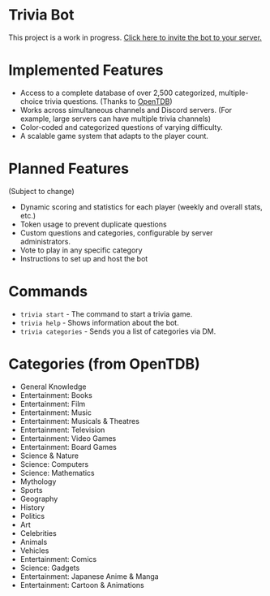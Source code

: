 # Trivia Bot
This project is a work in progress.
[Click here to invite the bot to your server.](https://discordapp.com/oauth2/authorize?client_id=337654994461261825&scope=bot)

# Implemented Features
- Access to a complete database of over 2,500 categorized, multiple-choice trivia questions. (Thanks to [OpenTDB](https://opentdb.com))
- Works across simultaneous channels and Discord servers. (For example, large servers can have multiple trivia channels)
- Color-coded and categorized questions of varying difficulty.
- A scalable game system that adapts to the player count.

# Planned Features
(Subject to change)
- Dynamic scoring and statistics for each player (weekly and overall stats, etc.)
- Token usage to prevent duplicate questions
- Custom questions and categories, configurable by server administrators.
- Vote to play in any specific category
- Instructions to set up and host the bot

# Commands
- `trivia start`  - The command to start a trivia game.
- `trivia help` - Shows information about the bot.
- `trivia categories` - Sends you a list of categories via DM.

# Categories (from OpenTDB)
- General Knowledge
- Entertainment: Books
- Entertainment: Film
- Entertainment: Music
- Entertainment: Musicals & Theatres
- Entertainment: Television
- Entertainment: Video Games
- Entertainment: Board Games
- Science & Nature
- Science: Computers
- Science: Mathematics
- Mythology
- Sports
- Geography
- History
- Politics
- Art
- Celebrities
- Animals
- Vehicles
- Entertainment: Comics
- Science: Gadgets
- Entertainment: Japanese Anime & Manga
- Entertainment: Cartoon & Animations
